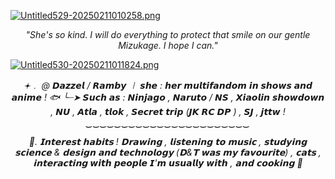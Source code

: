 [![Untitled529-20250211010258.png](https://i.postimg.cc/XJ4LtK5s/Untitled529-20250211010258.png)](https://postimg.cc/jW3y77Zf)


<p align="center"><i>"She's so kind. I will do everything to protect that smile on our gentle Mizukage. I hope I can." </i></p>


[![Untitled530-20250211011824.png](https://i.postimg.cc/65kdDLJC/Untitled530-20250211011824.png)](https://postimg.cc/gnKXhh00)



   

<p align="center"><i>
𖥔﹒ @  𝘿𝙖𝙯𝙯𝙚𝙡 / 𝙍𝙖𝙢𝙗𝙮 ㆐ 𝙨𝙝𝙚 : 𝙝𝙚𝙧
𝙢𝙪𝙡𝙩𝙞𝙛𝙖𝙣𝙙𝙤𝙢 𝙞𝙣 𝙨𝙝𝙤𝙬𝙨 𝙖𝙣𝙙 𝙖𝙣𝙞𝙢𝙚 ! 🐟
╰┈➤ 𝙎𝙪𝙘𝙝 𝙖𝙨 : 𝙉𝙞𝙣𝙟𝙖𝙜𝙤 , 𝙉𝙖𝙧𝙪𝙩𝙤 / 𝙉𝙎 , 
𝙓𝙞𝙖𝙤𝙡𝙞𝙣 𝙨𝙝𝙤𝙬𝙙𝙤𝙬𝙣 , 𝙉𝙐 , 
𝘼𝙩𝙡𝙖 , 𝙩𝙡𝙤𝙠 , 𝙎𝙚𝙘𝙧𝙚𝙩 𝙩𝙧𝙞𝙥  (𝙅𝙆
𝙍𝘾 𝘿𝙋 ) , 𝙎𝙅 , 𝙟𝙩𝙩𝙬 !
‿‿‿‿‿‿‿‿‿‿‿‿‿‿‿‿‿‿‿‿‿‿‿

<p align="center"><i>
🦈.   𝗜𝗻𝘁𝗲𝗿𝗲𝘀𝘁 𝗵𝗮𝗯𝗶𝘁𝘀  !
𝗗𝗿𝗮𝘄𝗶𝗻𝗴 , 𝗹𝗶𝘀𝘁𝗲𝗻𝗶𝗻𝗴 𝘁𝗼 𝗺𝘂𝘀𝗶𝗰 , 𝘀𝘁𝘂𝗱𝘆𝗶𝗻𝗴 𝘀𝗰𝗶𝗲𝗻𝗰𝗲 & 𝗱𝗲𝘀𝗶𝗴𝗻 𝗮𝗻𝗱 𝘁𝗲𝗰𝗵𝗻𝗼𝗹𝗼𝗴𝘆 (𝗗&𝗧 𝘄𝗮𝘀 𝗺𝘆 𝗳𝗮𝘃𝗼𝘂𝗿𝗶𝘁𝗲) , 𝗰𝗮𝘁𝘀 , 𝗶𝗻𝘁𝗲𝗿𝗮𝗰𝘁𝗶𝗻𝗴
𝙬𝙞𝙩𝙝 𝙥𝙚𝙤𝙥𝙡𝙚 𝙄'𝙢 𝙪𝙨𝙪𝙖𝙡𝙡𝙮 𝙬𝙞𝙩𝙝 ,
 𝗮𝗻𝗱 𝗰𝗼𝗼𝗸𝗶𝗻𝗴 🌊
